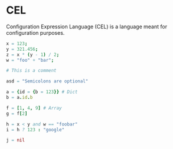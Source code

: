 # CEL
Configuration Expression Language (CEL) is a language meant for configuration purposes.

```nim
x = 123;
y = 321.456;
z = x * (y - 1) / 2;
w = "foo" + "bar";

# This is a comment

asd = "Semicolons are optional"

a = {id = {b = 123}} # Dict
b = a.id.b

f = [1, 4, 9] # Array
g = f[2]

h = x < y and w == "foobar"
i = h ? 123 : "google"

j = nil
```
